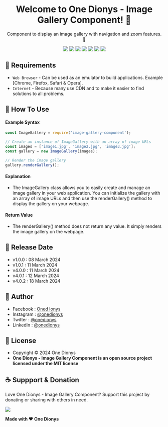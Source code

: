 <h1 align="center">Welcome to One Dionys - Image Gallery Component! 👋 </h1>

<p align="center">Component to display an image gallery with navigation and zoom features. 💖 </p>

<p align="center">
<img src="https://img.shields.io/github/contributors/onedionys/onedionys-image-gallery-component?style=flat-square">
<img src="https://img.shields.io/github/issues/onedionys/onedionys-image-gallery-component?style=flat-square">
<img src="https://img.shields.io/github/stars/onedionys/onedionys-image-gallery-component?style=flat-square"> 
<img src="https://img.shields.io/github/forks/onedionys/onedionys-image-gallery-component?style=flat-square">
<img src="https://img.shields.io/github/last-commit/onedionys/onedionys-image-gallery-component.svg?style=flat-square">
<img src="https://img.shields.io/github/languages/code-size/onedionys/onedionys-image-gallery-component?style=flat-square">
<img src="https://img.shields.io/github/license/onedionys/onedionys-image-gallery-component?style=flat-square">
</p>

## 💾 Requirements

* `Web Browser` - Can be used as an emulator to build applications. Example [Chrome, Firefox, Safari & Opera].
* `Internet` - Because many use CDN and to make it easier to find solutions to all problems.

## 🎯 How To Use

#### Example Syntax

```javascript
const ImageGallery = require('image-gallery-component');

// Create an instance of ImageGallery with an array of image URLs
const images = ['image1.jpg', 'image2.jpg', 'image3.jpg'];
const gallery = new ImageGallery(images);

// Render the image gallery
gallery.renderGallery();
```

#### Explanation

* The ImageGallery class allows you to easily create and manage an image gallery in your web application. You can initialize the gallery with an array of image URLs and then use the renderGallery() method to display the gallery on your webpage.

#### Return Value

* The renderGallery() method does not return any value. It simply renders the image gallery on the webpage.

## 📆 Release Date

* v1.0.0 : 08 March 2024
* v1.0.1 : 11 March 2024
* v4.0.0 : 11 March 2024
* v4.0.1 : 12 March 2024
* v4.0.2 : 18 March 2024

## 🧑 Author

* Facebook : <a href="https://www.facebook.com/theonedionys"> Oned Ionys</a>
* Instagram : <a href="https://www.instagram.com/onedionys/"> @onedionys</a>
* Twitter : <a href="https://twitter.com/onedionys"> @onedionys</a>
* LinkedIn :  <a href="https://www.linkedin.com/in/onedionys/"> @onedionys</a>

## 📝 License

* Copyright © 2024 One Dionys
* **One Dionys - Image Gallery Component is an open source project licensed under the MIT license**

## ☕️ Suppport & Donation

Love One Dionys - Image Gallery Component? Support this project by donating or sharing with others in need.

<a href="https://www.buymeacoffee.com/onedionys"><img src="https://img.shields.io/badge/Buy_Me_A_Coffee-FFDD00?style=for-the-badge&logo=buy-me-a-coffee&logoColor=black"/> </a>

**Made with ❤️ One Dionys**
